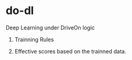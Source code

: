# do-dl
Deep Learning under DriveOn logic

1. Trainning Rules

2. Effective scores based on the trainned data.

